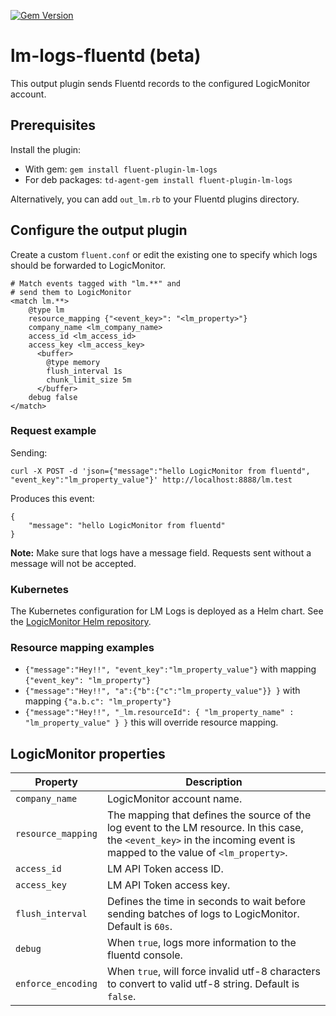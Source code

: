 
[![Gem Version](https://badge.fury.io/rb/fluent-plugin-lm-logs.svg)](http://badge.fury.io/rb/fluent-plugin-lm-logs)
# lm-logs-fluentd (beta)
This output plugin sends Fluentd records to the configured LogicMonitor account.

## Prerequisites

Install the plugin:
* With gem:       `gem install fluent-plugin-lm-logs`
* For deb packages:       `td-agent-gem install fluent-plugin-lm-logs`

Alternatively, you can add `out_lm.rb` to your Fluentd plugins directory.

## Configure the output plugin

Create a custom `fluent.conf` or edit the existing one to specify which logs should be forwarded to LogicMonitor.

```
# Match events tagged with "lm.**" and
# send them to LogicMonitor
<match lm.**>
    @type lm
    resource_mapping {"<event_key>": "<lm_property>"}
    company_name <lm_company_name>
	access_id <lm_access_id>
    access_key <lm_access_key>
      <buffer>
        @type memory
        flush_interval 1s
        chunk_limit_size 5m
      </buffer> 
    debug false
</match>
```

### Request example

Sending:

`curl -X POST -d 'json={"message":"hello LogicMonitor from fluentd", "event_key":"lm_property_value"}' http://localhost:8888/lm.test`

Produces this event:
```
{
    "message": "hello LogicMonitor from fluentd"
}
```

**Note:** Make sure that logs have a message field. Requests sent without a message will not be accepted. 

### Kubernetes
The Kubernetes configuration for LM Logs is deployed as a Helm chart.
See the [LogicMonitor Helm repository](https://github.com/logicmonitor/k8s-helm-charts/tree/master/lm-logs).

### Resource mapping examples

- `{"message":"Hey!!", "event_key":"lm_property_value"}` with mapping `{"event_key": "lm_property"}`
- `{"message":"Hey!!", "a":{"b":{"c":"lm_property_value"}} }` with mapping `{"a.b.c": "lm_property"}`
- `{"message":"Hey!!", "_lm.resourceId": { "lm_property_name" : "lm_property_value" } }`  this will override resource mapping.

## LogicMonitor properties

| Property | Description |
| --- | --- |
| `company_name` | LogicMonitor account name. |
| `resource_mapping` | The mapping that defines the source of the log event to the LM resource. In this case, the `<event_key>` in the incoming event is mapped to the value of `<lm_property>`.|
| `access_id` | LM API Token access ID. |
| `access_key` | LM API Token access key. |
| `flush_interval` | Defines the time in seconds to wait before sending batches of logs to LogicMonitor. Default is `60s`. |
| `debug` | When `true`, logs more information to the fluentd console. |
| `enforce_encoding` | When `true`, will force invalid utf-8 characters to convert to valid utf-8 string. Default is `false`.|